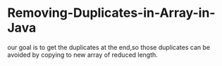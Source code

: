 # Removing-Duplicates-in-Array-in-Java

our goal is to get the duplicates at the end,so those duplicates can be avoided by copying to new array of reduced length. 
